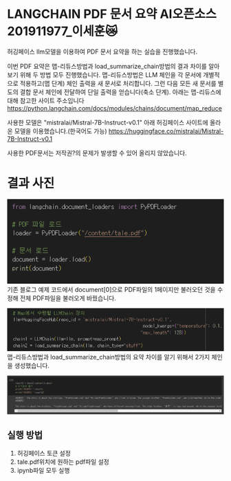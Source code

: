 # LANGCHAIN PDF 문서 요약 AI오픈소스 201911977_이세훈😿

허깅페이스 llm모델을 이용하여 PDF 문서 요약을 하는 실습을 진행했습니다.

이번 PDF 요약은 맵-리듀스방법과 load_summarize_chain방법의 결과 차이를 알아보기 위해 두 방법 모두 진행했습니다.
맵-리듀스방법은 LLM 체인을 각 문서에 개별적으로 적용하고(맵 단계) 체인 출력을 새 문서로 처리합니다. 그런 다음 모든 새 문서를 별도의 결합 문서 체인에 전달하여 단일 출력을 얻습니다(축소 단계).
아래는 맵-리듀스에 대해 참고한 사이트 주소입니다
https://python.langchain.com/docs/modules/chains/document/map_reduce

사용한 모델은 "mistralai/Mistral-7B-Instruct-v0.1" 아래 허깅페이스 사이트에 올라온 모델을 이용했습니다.(한국어도 가능)
https://huggingface.co/mistralai/Mistral-7B-Instruct-v0.1

사용한 PDF문서는 저작권?의 문제가 발생할 수 있어 올리지 않았습니다.

# 결과 사진
![ PDF파일 로드 사진 ](assets/1.png)
기존 블로그 예제 코드에서 document[0]으로 PDF파일의 1페이지만 불러오던 것을 
수정해 전체 PDF파일을 불러오게 바꿨습니다.

![ 2가지 체인 사진 ](assets/2.png)
맵-리듀스방법과 load_summarize_chain방법의 요약 차이를 알기 위해서 2가지 체인을 생성했습니다.

![ 결과 사진 ](assets/3.png)


## 실행 방법
1. 허깅페이스 토큰 설정
2. tale.pdf위치에 원하는 pdf파일 설정
3. ipynb파일 모두 실행
